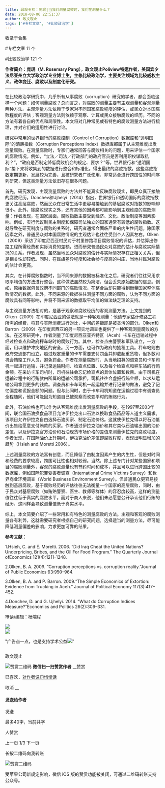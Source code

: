 ```yaml
---
title: 政观专栏：庞珉|当我们测量腐败时，我们在测量什么？
date: 2018-08-06 22:51:37
author: 政文观止
tags: ['#专栏文章', '#比较政治学']
---
```



收录于合集

#专栏文章 11 个

#比较政治学 121 个

**作者简介：庞珉（M. Rosemary
Pang），政文观止Poliview特邀作者，美国宾夕法尼亚州立大学政治学专业博士生，主修比较政治学，主要关注领域为比较威权主义、政体变迁、腐败以及制度化研究。**

  

 ****

在比较政治学研究中，几乎所有从事腐败（corruption）研究的学者，都会面临这样一个问题：如何测量腐败？总而言之，对腐败的测量主要有主观测量和客观测量两种方法。主观测量方法依赖于专家对不同国家腐败程度的评估，或民众对本国腐败程度的评估；客观测量方法则依赖于观察、计算或民众接触腐败的经历。不同的方法有着各自的优点和局限性。本文将对几种常见或有特色的腐败测量方法进行梳理，并对它们的适用性进行讨论。

  

研究中常用的世界银行的腐败控制（Control of Corruption）数据库和“透明国际”的清廉指数（Corruption Perceptions
Index）数据库都属于从主观维度出发测量腐败。在测量腐败时，专家们通常回答与腐败相关的问题，用来评估一个国家的腐败情况。例如，“立法／司法／行政部门的政府官员是否利用职权谋取私利？”，“政府是否制定降低腐败机会的规定、要求？”等。世界银行和“透明国际”接下来将收集到的数据进行整合和标准化，得出最终的腐败指数。这些腐败指数定期更新，发展较为完善，且被研究者广泛使用，非常适合进行跨国性的时间序列研究，但这类测量方法依旧存在很多问题。  

  

首先，研究发现，主观测量腐败的方法并不能真实反映腐败现实，即民众真正接触的腐败经历。Donchev和Ujhelyi（2014）指出，世界银行和透明国际的腐败指数更关注高层腐败，然而民众在日常生活中更容易接触到的基层腐败对指数的影响却很小。此外，除腐败现实之外，还有其他的因素都可能影响到主观维度的腐败测量：作者发现，在国家层面，腐败指数主要受到经济、文化、政治制度等因素影响。例如，实行代议制民主制度和保障司法独立的国家通常有较低的腐败指数。这就导致在研究制度与腐败的关系时，研究者通常会面临严重的内生性问题。除国家因素之外，普通民众对本国腐败情况的主观估计也往往受到个人因素左右。Olken（2009）采访了印度尼西亚村民对于村里修路项目腐败情况的评估，并估算出修路工程所需经费和实际消费的差额，进而研究普通民众对腐败的估计与腐败实际情况的关系。作者发现，虽然当地民众对腐败的估计与实际情况存在正相关关系，但是相关性却较低。同时，在民族差异程度和社会参与度高的村庄，当地村民对腐败的估计会更高。

  

其次，在计算腐败指数时，当不同来源的数据被标准化之后，研究者们往往采用求取平均值的方法进行整合。这种做法虽然较为简洁，但会丢失原始数据的信息。例如，原始数据包含政府不同部门的腐败情况，在整合后却只能得到衡量国家整体腐败情况的数据。此外，不同来源的数据往往测量不同方面的腐败，认为不同方面的腐败具有同等影响，并将不同来源的数据取平均值的做法缺乏理论支持。

  

与主观测量方法相对的，是基于观察和腐败经历的客观测量方法。上文提到的Olken（2009）在印度尼西亚的做法就是一种客观测量：他请专家估计修路工程所需的经费，将其与实际消费进行对比，中间的差额即是被贪污的部分。Olken和Barron（2009）在印度尼西亚的另一项实地调查也提供了一种客观测量腐败的方法。在这项研究中，作者测量了印度尼西亚亚齐特区（Aceh）卡车在运输过程中经过检查点和政府秤车站时的腐败行为。其中，检查点由警察和军队设立，一方面，用以维护冲突地区的安全。另一方面，也可作为政府的抽租工具。秤车站则由政府交通部门设立，超过规定重量的卡车需要支付罚金并卸载超重货物，但多数司机会贿赂工作人员，避免罚金。作者在测量腐败时，从当地招募的调查员和卡车司机一起进行运输，并记录运输时间、检查点位置、以及每个检查点和秤车站的行贿金额。在采访卡车司机时，司机往往会忘记检查点的具体位置和数目。由于司机在运输过程中的行贿款由所属的运输公司承担，司机往往会虚报行贿金额，以求从运输公司拿到更多的钱款。调查员和卡车司机一起运输并进行记录的做法，避免了记忆偏差和谎报金额的问题。但与此同时，由于卡车司机知道在运输过程中有调查员全程随同，他们可能因为知道自己被观察而改变平时的贿赂行为。

  

此外，石油价格也可以作为从客观维度出发测量腐败的手段。在1997至2003年间，联合国石油换食品项目允许伊拉克出口石油以换取食品药品等人道主义需求。该项目允许伊拉克自由选择石油买家、制定石油价格。这就使伊拉克得以将石油低价出售给愿意支付贿款的买家。作者通过伊拉克油价和其它类似石油输出国的油价差值，以及伊拉克官方油价和石油现货市场价格的差值来测量伊拉克的腐败程度。作者发现，在国际油价上升期间，伊拉克油价差值即腐败程度，表现出明显增加的趋势（Hsieh
and Moretti 2006）。

  

上述测量腐败的方法富有创意，而且降低了由制度因素产生的内生性，但是对时间和经费的要求较高，跨国可比性也相对较弱。当然，除上述专门针对某些国家和项目的腐败测量外，客观的腐败测量也有节约时间和成本，并且可以进行跨国比较的数据库，例如国际犯罪受害者调查（International
Crime Victims Survey）和世界商业环境调查（World Business Environment
Survey）。但普通民众更容易接触到基层腐败，基于腐败经历的评估往往无法衡量一个国家的高层腐败，同时，由于民众对基层腐败（如贿赂警察、医生、教师等群体）的容忍度较高，这样的测量值往往低于真实的腐败水平。而对于商人来说，他们未必愿意公开承认他们行贿的经历，这同样会导致测量值低于真实水平。

  

综上，本文简要介绍了一些常用和有特色的测量腐败的方法。主观和客观的腐败测量各有利弊，这就需要研究者根据自己的研究问题，选择适当的测量方法，尽可能降低测量偏差的影响，力求更加可靠的结果。

  

 **参考文献：**

1.Hsieh, C. and E. Moretti. 2006. “Did Iraq Cheat the United Nations?
Underpricing, Bribes, and the Oil For Food Program.” The Quarterly Journal
ofEconomics 121(4):1211–1248.

2.Olken, B. A. 2009. “Corruption perceptions vs. corruption reality.”Journal
of Public Economics 93:950–964.

3.Olken, B. A. and P. Barron. 2009.“The Simple Economics of Extortion:
Evidence from Trucking in Aceh.” Journal of Political Economy 117(3):417–452.

4.Donchev, D. and G. Ujhelyi. 2014. “What do Corruption Indices
Measure?”Economics and Politics 26(2):309–331.

  

  

审读/编辑：杨端程

  

![](/images/539/2.jpeg)  
![](/images/539/3.jpeg)

  

"广告点一点，也是支持学术公益![](/images/539/4.png)"

![]()

政文观止

![赞赏二维码]() **微信扫一扫赞赏作者** __赞赏

已喜欢，[对作者说句悄悄话](javascript:;)

取消 __

#### 发送给作者

发送

最多40字，当前共字

[](javascript:;) 人赞赏

上一页 [1](javascript:;)/3 下一页

长按二维码向我转账

![赞赏二维码]()

受苹果公司新规定影响，微信 iOS 版的赞赏功能被关闭，可通过二维码转账支持公众号。

